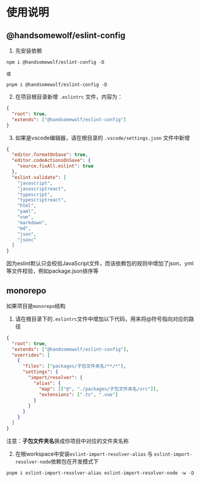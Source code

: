 # 使用说明

## @handsomewolf/eslint-config

1. 先安装依赖

```base
npm i @handsomewolf/eslint-config -D

或

pnpm i @handsomewolf/eslint-config -D
```

2. 在项目根目录新增 `.eslintrc` 文件，内容为：
```json
{
  "root": true,
  "extends": ["@handsomewolf/eslint-config"]
}

```

3. 如果是vscode编辑器，请在根目录的 `.vscode/settings.json` 文件中新增
```json
{
  "editor.formatOnSave": true,
  "editor.codeActionsOnSave": {
    "source.fixAll.eslint": true
  },
  "eslint.validate": [
    "javascript",
    "javascriptreact",
    "typescript",
    "typescriptreact",
    "html",
    "yaml",
    "vue",
    "markdown",
    "md",
    "json",
    "jsonc"
  ]
}
```
因为eslint默认只会校验JavaScript文件，而该依赖包的规则中增加了json、yml等文件校验，例如package.json排序等

## monorepo
如果项目是`monorepo`结构

1. 请在根目录下的`.eslintrc`文件中增加以下代码，用来将@符号指向对应的路径

```json
{
  "root": true,
  "extends": ["@handsomewolf/eslint-config"],
  "overrides": [
    {
      "files": ["packages/子包文件夹名/**/*"],
      "settings": {
        "import/resolver": {
          "alias": {
            "map": [["@", "./packages/子包文件夹名/src"]],
            "extensions": [".ts", ".vue"]
          }
        }
      }
    }
  ]
}
```
注意：**子包文件夹名**换成你项目中对应的文件夹名称

2. 在根workspace中安装`eslint-import-resolver-alias` 与 `eslint-import-resolver-node`依赖包在开发模式下
```base
pnpm i eslint-import-resolver-alias eslint-import-resolver-node -w -D
```